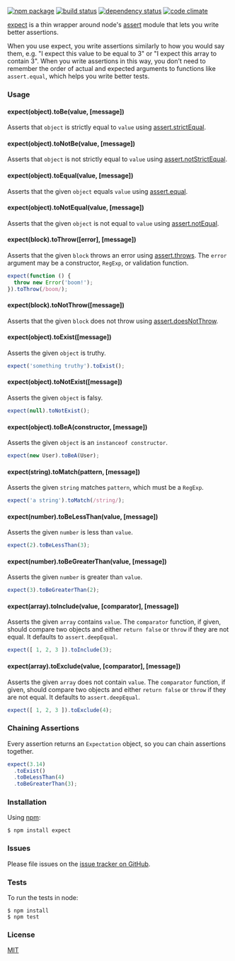 [![npm package](https://img.shields.io/npm/v/expect.svg?style=flat-square)](https://www.npmjs.org/package/expect)
[![build status](https://img.shields.io/travis/mjackson/expect.svg?style=flat-square)](https://travis-ci.org/mjackson/expect)
[![dependency status](https://img.shields.io/david/mjackson/expect.svg?style=flat-square)](https://david-dm.org/mjackson/expect)
[![code climate](https://img.shields.io/codeclimate/github/mjackson/expect.svg?style=flat-square)](https://codeclimate.com/github/mjackson/expect)

[expect](https://github.com/mjackson/expect) is a thin wrapper around node's [assert](http://nodejs.org/api/assert.html) module that lets you write better assertions.

When you use expect, you write assertions similarly to how you would say them, e.g. "I expect this value to be equal to 3" or "I expect this array to contain 3". When you write assertions in this way, you don't need to remember the order of actual and expected arguments to functions like `assert.equal`, which helps you write better tests.

### Usage

#### expect(object).toBe(value, [message])

Asserts that `object` is strictly equal to `value` using [assert.strictEqual](http://nodejs.org/api/assert.html#assert_assert_strictequal_actual_expected_message).

#### expect(object).toNotBe(value, [message])

Asserts that `object` is not strictly equal to `value` using [assert.notStrictEqual](http://nodejs.org/api/assert.html#assert_assert_notstrictequal_actual_expected_message).

#### expect(object).toEqual(value, [message])

Asserts that the given `object` equals `value` using [assert.equal](http://nodejs.org/api/assert.html#assert_assert_equal_actual_expected_message).

#### expect(object).toNotEqual(value, [message])

Asserts that the given `object` is not equal to `value` using [assert.notEqual](http://nodejs.org/api/assert.html#assert_assert_notequal_actual_expected_message).

#### expect(block).toThrow([error], [message])

Asserts that the given `block` throws an error using [assert.throws](http://nodejs.org/api/assert.html#assert_assert_throws_block_error_message). The `error` argument may be a constructor, `RegExp`, or validation function.

```js
expect(function () {
  throw new Error('boom!');
}).toThrow(/boom/);
```

#### expect(block).toNotThrow([message])

Asserts that the given `block` does not throw using [assert.doesNotThrow](http://nodejs.org/api/assert.html#assert_assert_doesnotthrow_block_message).

#### expect(object).toExist([message])

Asserts the given `object` is truthy.

```js
expect('something truthy').toExist();
```

#### expect(object).toNotExist([message])

Asserts the given `object` is falsy.

```js
expect(null).toNotExist();
```

#### expect(object).toBeA(constructor, [message])

Asserts the given `object` is an `instanceof constructor`.

```js
expect(new User).toBeA(User);
```

#### expect(string).toMatch(pattern, [message])

Asserts the given `string` matches `pattern`, which must be a `RegExp`.

```js
expect('a string').toMatch(/string/);
```

#### expect(number).toBeLessThan(value, [message])

Asserts the given `number` is less than `value`.

```js
expect(2).toBeLessThan(3);
```

#### expect(number).toBeGreaterThan(value, [message])

Asserts the given `number` is greater than `value`.

```js
expect(3).toBeGreaterThan(2);
```

#### expect(array).toInclude(value, [comparator], [message])

Asserts the given `array` contains `value`. The `comparator` function, if given, should compare two objects and either `return false` or `throw` if they are not equal. It defaults to `assert.deepEqual`.

```js
expect([ 1, 2, 3 ]).toInclude(3);
```

#### expect(array).toExclude(value, [comparator], [message])

Asserts the given `array` does not contain `value`. The `comparator` function, if given, should compare two objects and either `return false` or `throw` if they are not equal. It defaults to `assert.deepEqual`.

```js
expect([ 1, 2, 3 ]).toExclude(4);
```

### Chaining Assertions

Every assertion returns an `Expectation` object, so you can chain assertions together.

```js
expect(3.14)
  .toExist()
  .toBeLessThan(4)
  .toBeGreaterThan(3);
```

### Installation

Using [npm](https://www.npmjs.org/):

    $ npm install expect

### Issues

Please file issues on the [issue tracker on GitHub](https://github.com/mjackson/expect/issues).

### Tests

To run the tests in node:

    $ npm install
    $ npm test

### License

[MIT](http://opensource.org/licenses/MIT)

